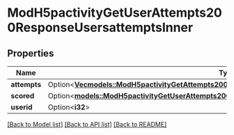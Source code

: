 # ModH5pactivityGetUserAttempts200ResponseUsersattemptsInner

## Properties

Name | Type | Description | Notes
------------ | ------------- | ------------- | -------------
**attempts** | Option<[**Vec<models::ModH5pactivityGetAttempts200ResponseUsersattemptsInnerScoredAttemptsInner>**](mod_h5pactivity_get_attempts_200_response_usersattempts_inner_scored_attempts_inner.md)> |  | [optional]
**scored** | Option<[**models::ModH5pactivityGetUserAttempts200ResponseUsersattemptsInnerScored**](mod_h5pactivity_get_user_attempts_200_response_usersattempts_inner_scored.md)> |  | [optional]
**userid** | Option<**i32**> | The user id | [optional]

[[Back to Model list]](../README.md#documentation-for-models) [[Back to API list]](../README.md#documentation-for-api-endpoints) [[Back to README]](../README.md)


